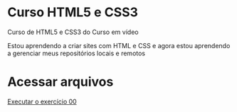 # Curso HTML5 e CSS3
 Curso de HTML5 e CSS3 do Curso em vídeo

 Estou aprendendo a criar sites com HTML e CSS e agora estou aprendendo a gerenciar meus repositórios locais e remotos

# Acessar arquivos
<a href="https://miguelesss.github.io/Curso-HTML5-e-CSS3/modulo01/exercicios/exe001/index.html">Executar o exercício 00